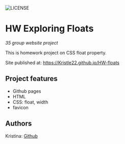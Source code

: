 ![LICENSE](https://img.shields.io/badge/license-MIT-blue.svg?style=flat-square)

# HW Exploring Floats

_35 group website project_

This is homework project on CSS float property.

Site published at: https://Kristle22.github.io/HW-floats

## Project features

-   Github pages
-   HTML
-   CSS: float, width
-   favicon

## Authors

Kristina: [Github](https://github.com/Kristle22)
